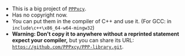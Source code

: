 * This is a big project of [`PPPxcy`](https://github.com/PPPxcy).
* Has no copyright now.
* You can put them in the compiler of C++ and use it. (For GCC: in `include\c++\x86_64-w64-mingw32`)
* **Warning: Don't copy it to anywhere without a reprinted statement expect your compiler,** but you can share its URL: 
[`https://github.com/PPPxcy/PPP-library.git`](https://github.com/PPPxcy/PPP-library.git).
